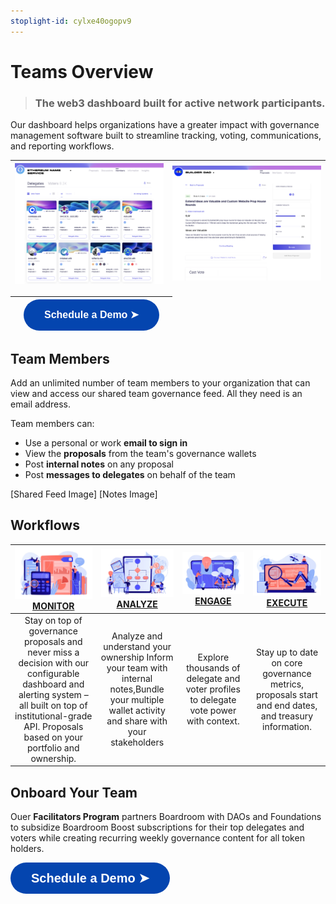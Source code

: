 ```yaml
---
stoplight-id: cylxe40ogopv9
---
```


# Teams Overview
<!-- theme: info -->
> ### The web3 dashboard built for active network participants.

Our dashboard helps organizations have a greater impact with governance management software built to streamline tracking, voting, communications, and reporting workflows.

| ![image.png](../../assets/images/image-35.png) |![image.png](../../assets/images/image-42.png)|
|    :----:   |    :----:   |

| |<a href="https://calendly.com/kevinnielsen/boardroom-teams-overview"><button style="all:unset;font-family:Helvetica,Arial,sans-serif;display:inline-block;max-width:100%;white-space:nowrap;overflow:hidden;text-overflow:ellipsis;background-color:#0445AF;color:#FFFFFF;font-size:16px;border-radius:25px;padding:0 33px;font-weight:bold;height:50px;cursor:pointer;line-height:50px;text-align:center;margin:0;text-decoration:none;">Schedule a Demo ➤</button><a/> | |
|   :----:   |    :----:   |    :----:   |  


## Team Members

Add an unlimited number of team members to your organization that can view and access our shared team governance feed. All they need is an email address.

Team members can:

- Use a personal or work **email to sign in**
- View the **proposals** from the team's governance wallets
- Post **internal notes** on any proposal
- Post **messages to delegates** on behalf of the team

[Shared Feed Image] [Notes Image]


## Workflows
|![image.png](../../assets/images/image-76.png)[**MONITOR**](2-Voting.md)|![image.png](../../assets/images/image-75.png)[**ANALYZE**](4-Profile.md)|![image.png](../../assets/images/image-73.png)[**ENGAGE**](3-Delegation.md)|![image.png](../../assets/images/image-78.png)[**EXECUTE**](2-Voting.md)|
|   :----:         |    :----:   |   :----:   |   :----:    |
| Stay on top of governance proposals and never miss a decision with our configurable dashboard and alerting system – all built on top of institutional-grade API. Proposals based on your portfolio and ownership. | Analyze and understand your ownership Inform your team with internal notes,Bundle your multiple wallet activity and share with your stakeholders |  Explore thousands of delegate and voter profiles to delegate vote power with context.  | Stay up to date on core governance metrics, proposals start and end dates, and treasury information. |

## Onboard Your Team
Ouer **Facilitators Program** partners Boardroom with DAOs and Foundations to subsidize Boardroom Boost subscriptions for their top delegates and voters while creating recurring weekly governance content for all token holders.

<a href="https://docs.boardroom.io/docs/documentation/d38s5vzb9qion-partner-with-boardroom"><button style="all:unset;font-family:Helvetica,Arial,sans-serif;display:inline-block;max-width:100%;white-space:nowrap;overflow:hidden;text-overflow:ellipsis;background-color:#0445AF;color:#FFFFFF;font-size:20px;border-radius:25px;padding:0 33px;font-weight:bold;height:50px;cursor:pointer;line-height:50px;text-align:center;margin:0;text-decoration:none;">Schedule a Demo ➤</button><a/>